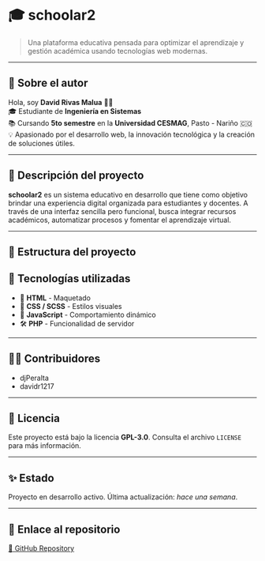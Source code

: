 # 🎓 schoolar2

> Una plataforma educativa pensada para optimizar el aprendizaje y gestión académica usando tecnologías web modernas.

---

## 👤 Sobre el autor

Hola, soy **David Rivas Malua** 👨‍💻  
🎓 Estudiante de **Ingeniería en Sistemas**  
📚 Cursando **5to semestre** en la **Universidad CESMAG**, Pasto - Nariño 🇨🇴  
💡 Apasionado por el desarrollo web, la innovación tecnológica y la creación de soluciones útiles.

---

## 🧾 Descripción del proyecto

**schoolar2** es un sistema educativo en desarrollo que tiene como objetivo brindar una experiencia digital organizada para estudiantes y docentes. A través de una interfaz sencilla pero funcional, busca integrar recursos académicos, automatizar procesos y fomentar el aprendizaje virtual.

---

## 📁 Estructura del proyecto



## 🚀 Tecnologías utilizadas

- 🧱 **HTML** - Maquetado
- 🎨 **CSS / SCSS** - Estilos visuales
- 🧩 **JavaScript** - Comportamiento dinámico
- 🛠️ **PHP** - Funcionalidad de servidor

---

## 👨‍💻 Contribuidores

- djPeralta  
- davidr1217

---

## 📄 Licencia

Este proyecto está bajo la licencia **GPL-3.0**. Consulta el archivo `LICENSE` para más información.

---

## ✨ Estado

Proyecto en desarrollo activo. Última actualización: _hace una semana_.

---

## 🔗 Enlace al repositorio

[🔗 GitHub Repository](https://github.com/davidr1217/schoolar2)

